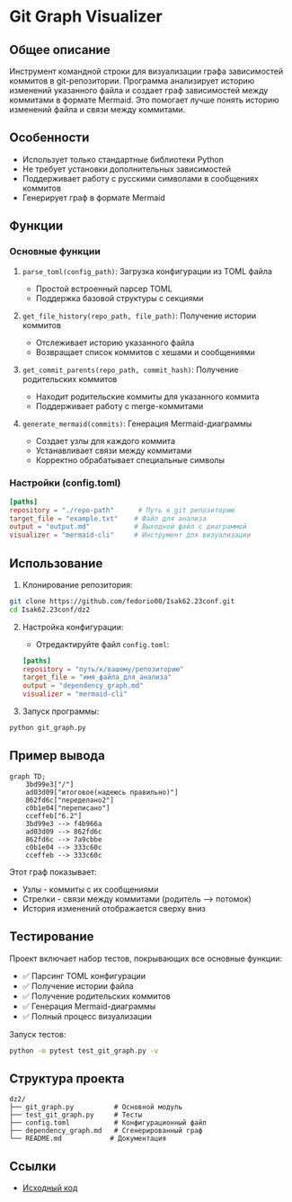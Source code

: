 # Git Graph Visualizer

## Общее описание
Инструмент командной строки для визуализации графа зависимостей коммитов в git-репозитории. Программа анализирует историю изменений указанного файла и создает граф зависимостей между коммитами в формате Mermaid. Это помогает лучше понять историю изменений файла и связи между коммитами.

## Особенности
- Использует только стандартные библиотеки Python
- Не требует установки дополнительных зависимостей
- Поддерживает работу с русскими символами в сообщениях коммитов
- Генерирует граф в формате Mermaid

## Функции

### Основные функции
1. `parse_toml(config_path)`: Загрузка конфигурации из TOML файла
   - Простой встроенный парсер TOML
   - Поддержка базовой структуры с секциями

2. `get_file_history(repo_path, file_path)`: Получение истории коммитов
   - Отслеживает историю указанного файла
   - Возвращает список коммитов с хешами и сообщениями

3. `get_commit_parents(repo_path, commit_hash)`: Получение родительских коммитов
   - Находит родительские коммиты для указанного коммита
   - Поддерживает работу с merge-коммитами

4. `generate_mermaid(commits)`: Генерация Mermaid-диаграммы
   - Создает узлы для каждого коммита
   - Устанавливает связи между коммитами
   - Корректно обрабатывает специальные символы

### Настройки (config.toml)
```toml
[paths]
repository = "./repo-path"      # Путь к git репозиторию
target_file = "example.txt"    # Файл для анализа
output = "output.md"           # Выходной файл с диаграммой
visualizer = "mermaid-cli"     # Инструмент для визуализации
```

## Использование

1. Клонирование репозитория:
```bash
git clone https://github.com/fedorio00/Isak62.23conf.git
cd Isak62.23conf/dz2
```

2. Настройка конфигурации:
   - Отредактируйте файл `config.toml`:
   ```toml
   [paths]
   repository = "путь/к/вашему/репозиторию"
   target_file = "имя_файла_для_анализа"
   output = "dependency_graph.md"
   visualizer = "mermaid-cli"
   ```

3. Запуск программы:
```bash
python git_graph.py
```

## Пример вывода

```mermaid
graph TD;
    3bd99e3["/"]
    ad03d09["итоговое(надеюсь правильно)"]
    862fd6c["переделано2"]
    c0b1e04["переписано"]
    cceffeb["6.2"]
    3bd99e3 --> f4b966a
    ad03d09 --> 862fd6c
    862fd6c --> 7a9cbbe
    c0b1e04 --> 333c60c
    cceffeb --> 333c60c
```

Этот граф показывает:
- Узлы - коммиты с их сообщениями
- Стрелки - связи между коммитами (родитель --> потомок)
- История изменений отображается сверху вниз

## Тестирование
Проект включает набор тестов, покрывающих все основные функции:
- ✅ Парсинг TOML конфигурации
- ✅ Получение истории файла
- ✅ Получение родительских коммитов
- ✅ Генерация Mermaid-диаграммы
- ✅ Полный процесс визуализации

Запуск тестов:
```bash
python -m pytest test_git_graph.py -v
```

## Структура проекта
```
dz2/
├── git_graph.py          # Основной модуль
├── test_git_graph.py     # Тесты
├── config.toml           # Конфигурационный файл
├── dependency_graph.md   # Сгенерированный граф
└── README.md            # Документация
```

## Ссылки
- [Исходный код](https://github.com/fedorio00/Isak62.23conf/tree/main/dz2)
